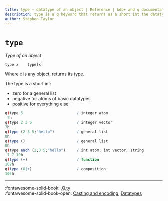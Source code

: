 ```yaml
---
title: type – datatype of an object | Reference | kdb+ and q documentation
description: type is a q keyword that returns as a short int the datatype of an object
author: Stephen Taylor
---
```

# `type`





_Type of an object_

```syntax
type x    type[x]
```

Where `x` is any object, returns its [type](../basics/datatypes.md).

The type is a short int: 

-    zero for a general list
-    negative for atoms of basic datatypes
-    positive for everything else

```q
q)type 5                        / integer atom
-7h
q)type 2 3 5                    / integer vector
7h
q)type (2 3 5;"hello")          / general list
0h
q)type ()                       / general list
0h
q)type each (2;3 5;"hello")     / int atom; int vector; string
-7 7 10h
q)type (+)                      / function
102h
q)type (0|+)                    / composition
105h
```

----

:fontawesome-solid-book:
[.Q.ty](dotq.md#ty-type)
<br>
:fontawesome-solid-book-open:
[Casting and encoding](../basics/by-topic.md#casting),
[Datatypes](../basics/datatypes.md)



